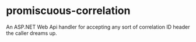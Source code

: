# promiscuous-correlation
An ASP.NET Web Api handler for accepting any sort of correlation ID header the caller dreams up.
